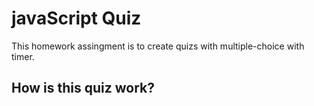 # javaScript Quiz
This homework assingment is to create quizs with multiple-choice with timer.

## How is this quiz work?
